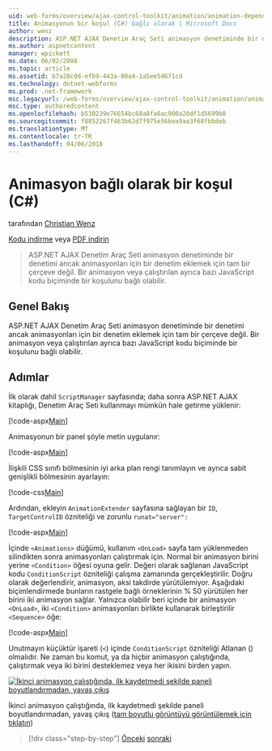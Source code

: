 ```yaml
---
uid: web-forms/overview/ajax-control-toolkit/animation/animation-depending-on-a-condition-cs
title: Animasyonun bir koşul (C#) bağlı olarak | Microsoft Docs
author: wenz
description: ASP.NET AJAX Denetim Araç Seti animasyon denetiminde bir denetimi ancak animasyonları için bir denetim eklemek için tam bir çerçeve değil. Bir animasyon olup...
ms.author: aspnetcontent
manager: wpickett
ms.date: 06/02/2008
ms.topic: article
ms.assetid: b7a28c0d-efb9-443a-80a4-1a5ee54671cd
ms.technology: dotnet-webforms
ms.prod: .net-framework
msc.legacyurl: /web-forms/overview/ajax-control-toolkit/animation/animation-depending-on-a-condition-cs
msc.type: authoredcontent
ms.openlocfilehash: b530239e76654bc68a8fa6ac900a20df1d5699b0
ms.sourcegitcommit: f8852267f463b62d7f975e56bea9aa3f68fbbdeb
ms.translationtype: MT
ms.contentlocale: tr-TR
ms.lasthandoff: 04/06/2018
---
```

<a name="animation-depending-on-a-condition-c"></a>Animasyon bağlı olarak bir koşul (C#)
====================
tarafından [Christian Wenz](https://github.com/wenz)

[Kodu indirme](http://download.microsoft.com/download/f/9/a/f9a26acd-8df4-4484-8a18-199e4598f411/Animation4.cs.zip) veya [PDF indirin](http://download.microsoft.com/download/6/7/1/6718d452-ff89-4d3f-a90e-c74ec2d636a3/animation4CS.pdf)

> ASP.NET AJAX Denetim Araç Seti animasyon denetiminde bir denetimi ancak animasyonları için bir denetim eklemek için tam bir çerçeve değil. Bir animasyon veya çalıştırılan ayrıca bazı JavaScript kodu biçiminde bir koşulunu bağlı olabilir.


## <a name="overview"></a>Genel Bakış

ASP.NET AJAX Denetim Araç Seti animasyon denetiminde bir denetimi ancak animasyonları için bir denetim eklemek için tam bir çerçeve değil. Bir animasyon veya çalıştırılan ayrıca bazı JavaScript kodu biçiminde bir koşulunu bağlı olabilir.

## <a name="steps"></a>Adımlar

İlk olarak dahil `ScriptManager` sayfasında; daha sonra ASP.NET AJAX kitaplığı, Denetim Araç Seti kullanmayı mümkün hale getirme yüklenir:

[!code-aspx[Main](animation-depending-on-a-condition-cs/samples/sample1.aspx)]

Animasyonun bir panel şöyle metin uygulanır:

[!code-aspx[Main](animation-depending-on-a-condition-cs/samples/sample2.aspx)]

İlişkili CSS sınıfı bölmesinin iyi arka plan rengi tanımlayın ve ayrıca sabit genişlikli bölmesinin ayarlayın:

[!code-css[Main](animation-depending-on-a-condition-cs/samples/sample3.css)]

Ardından, ekleyin `AnimationExtender` sayfasına sağlayan bir `ID`, `TargetControlID` özniteliği ve zorunlu `runat="server":`

[!code-aspx[Main](animation-depending-on-a-condition-cs/samples/sample4.aspx)]

İçinde `<Animations>` düğümü, kullanım `<OnLoad>` sayfa tam yüklenmeden silindikten sonra animasyonları çalıştırmak için. Normal bir animasyon birini yerine `<Condition>` öğesi oyuna gelir. Değeri olarak sağlanan JavaScript kodu `ConditionScript` özniteliği çalışma zamanında gerçekleştirilir. Doğru olarak değerlendirir, animasyon, aksi takdirde yürütülemiyor. Aşağıdaki biçimlendirmede bunların rastgele bağlı örneklerinin % 50 yürütülen her birini iki animasyon sağlar. Yalnızca olabilir beri içinde bir animasyon `<OnLoad>`, iki `<Condition>` animasyonları birlikte kullanarak birleştirilir `<Sequence>` öğe:

[!code-aspx[Main](animation-depending-on-a-condition-cs/samples/sample5.aspx)]

Unutmayın küçüktür işareti (`<`) içinde `ConditionScript` özniteliği Atlanan () olmalıdır. Ne zaman bu komut, ya da hiçbir animasyon çalıştığında, çalıştırmak veya iki birini desteklemez veya her ikisini birden yapın.


[![İkinci animasyon çalıştığında, ilk kaydetmedi şekilde paneli boyutlandırmadan, yavaş çıkış](animation-depending-on-a-condition-cs/_static/image2.png)](animation-depending-on-a-condition-cs/_static/image1.png)

İkinci animasyon çalıştığında, ilk kaydetmedi şekilde paneli boyutlandırmadan, yavaş çıkış ([tam boyutlu görüntüyü görüntülemek için tıklatın](animation-depending-on-a-condition-cs/_static/image3.png))

> [!div class="step-by-step"]
> [Önceki](executing-several-animations-after-each-other-cs.md)
> [sonraki](picking-one-animation-out-of-a-list-cs.md)
